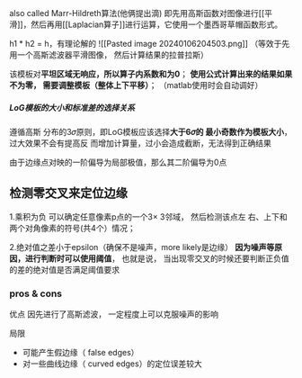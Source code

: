 also called Marr-Hildreth算法(他俩提出滴)
即先用高斯函数对图像进行[[平滑]]，然后再用[[Laplacian算子]]进行运算，它使用一个墨西哥草帽函数形式。

h1 \*  h2 = h，有理论解的
![[Pasted image 20240106204503.png]]
（等效于先用一个高斯滤波器平滑图像， 然后计算结果的拉普拉斯）

该模板对**平坦区域无响应，所以算子内系数和为0**；
**使用公式计算出来的结果如果不为零， 需要调整模板（整体上下平移）**；
（matlab使用时会自动调好）

##### LoG模板的大小和标准差的选择关系
遵循高斯 分布的3𝜎原则，即LoG模板应该选择**大于6𝜎的 最小奇数作为模板大小**，
过大效果不会有提高反 而增加计算量，过小会造成截断，无法得到正确结果



由于边缘点对映的一阶偏导为局部极值，那么其二阶偏导为0点
## 检测零交叉来定位边缘
1.乘积为负
可以确定任意像素p点的一个3× 3邻域，
然后检测该点左 右、上下和两个对角像素的符号(共4个）情况；

2.绝对值之差小于epsilon（确保不是噪声，more likely是边缘）
**因为噪声等原因，进行判断时可以使用阈值**，
也就是说， 当出现零交叉的时候还要判断正负值的差的绝对值是否满足阈值要求

### pros & cons
优点
因先进行了高斯滤波， 一定程度上可以克服噪声的影响

局限 
- 可能产生假边缘（ false edges）
- 对一些曲线边缘（ curved edges）的定位误差较大